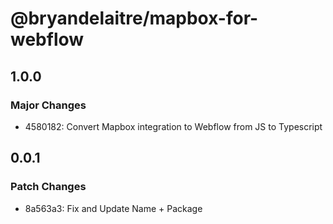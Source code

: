 # @bryandelaitre/mapbox-for-webflow

## 1.0.0

### Major Changes

- 4580182: Convert Mapbox integration to Webflow from JS to Typescript

## 0.0.1

### Patch Changes

- 8a563a3: Fix and Update Name + Package
